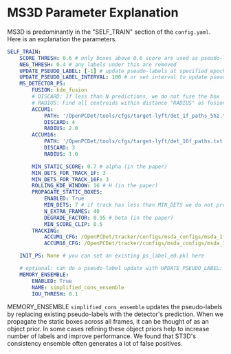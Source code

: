 

# MS3D Parameter Explanation
MS3D is predominantly in the "SELF_TRAIN" section of the `config.yaml`. Here is an explanation the parameters.

```yaml
SELF_TRAIN:
    SCORE_THRESH: 0.6 # only boxes above 0.6 score are used as pseudo-labels
    NEG_THRESH: 0.4 # any labels under this are removed
    UPDATE_PSEUDO_LABEL: [-1] # update pseudo-labels at specified epochs
    UPDATE_PSEUDO_LABEL_INTERVAL: 100 # or set interval to update pseudo-labels
    MS_DETECTOR_PS:
        FUSION: kde_fusion
        # DISCARD: If less than N predictions, we do not fuse the box
        # RADIUS: Find all centroids within distance "RADIUS" as fusion candidates
        ACCUM1:
            PATH: '/OpenPCDet/tools/cfgs/target-lyft/det_1f_paths_5hz.txt' 
            DISCARD: 4 
            RADIUS: 2.0
        ACCUM16:
            PATH: '/OpenPCDet/tools/cfgs/target-lyft/det_16f_paths.txt'
            DISCARD: 3
            RADIUS: 1.0

        MIN_STATIC_SCORE: 0.7 # alpha (in the paper)
        MIN_DETS_FOR_TRACK_1F: 3 
        MIN_DETS_FOR_TRACK_16F: 3
        ROLLING_KDE_WINDOW: 16 # H (in the paper)
        PROPAGATE_STATIC_BOXES:         
            ENABLED: True
            MIN_DETS: 7 # if track has less than MIN_DETS we do not propagate
            N_EXTRA_FRAMES: 40
            DEGRADE_FACTOR: 0.95 # beta (in the paper)
            MIN_SCORE_CLIP: 0.5
        TRACKING:
            ACCUM1_CFG: /OpenPCDet/tracker/configs/msda_configs/msda_1frame_giou.yaml
            ACCUM16_CFG: /OpenPCDet/tracker/configs/msda_configs/msda_16frame_iou.yaml

    INIT_PS: None # you can set an existing ps_label_e0.pkl here

    # optional: can do a pseudo-label update with UPDATE_PSEUDO_LABEL: [22,26]
    MEMORY_ENSEMBLE:
        ENABLED: True
        NAME: simplified_cons_ensemble
        IOU_THRESH: 0.1
```        

MEMORY_ENSEMBLE `simplified_cons_ensemble` updates the pseudo-labels by replacing existing pseudo-labels with the detector's prediction. When we propagate the static boxes across all frames, it can be thought of as an object prior. In some cases refining these object priors help to increase number of labels and improve performance. We found that ST3D's consistency ensemble often generates a lot of false positives.